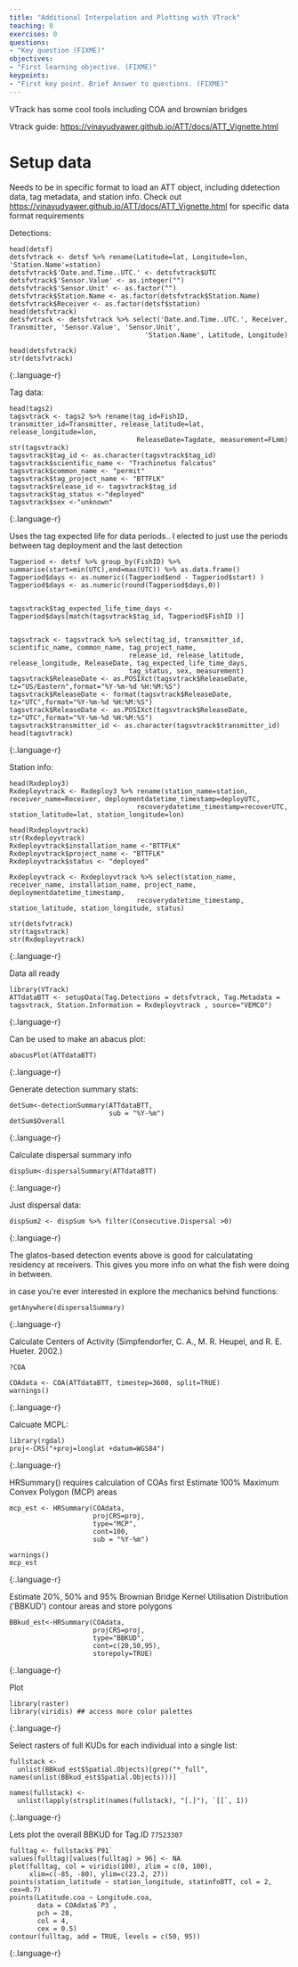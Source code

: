```yaml
---
title: "Additional Interpolation and Plotting with VTrack"
teaching: 0
exercises: 0
questions:
- "Key question (FIXME)"
objectives:
- "First learning objective. (FIXME)"
keypoints:
- "First key point. Brief Answer to questions. (FIXME)"
---
```


VTrack has some cool tools including COA and brownian bridges

Vtrack guide: https://vinayudyawer.github.io/ATT/docs/ATT_Vignette.html

# Setup data
Needs to be in specific format to load an ATT object, including ddetection data, tag metadata, and station info. Check out
https://vinayudyawer.github.io/ATT/docs/ATT_Vignette.html for specific data format requirements


Detections:

~~~
head(detsf)
detsfvtrack <- detsf %>% rename(Latitude=lat, Longitude=lon, 'Station.Name'=station)
detsfvtrack$'Date.and.Time..UTC.' <- detsfvtrack$UTC
detsfvtrack$'Sensor.Value' <- as.integer("")
detsfvtrack$'Sensor.Unit' <- as.factor("")
detsfvtrack$Station.Name <- as.factor(detsfvtrack$Station.Name)
detsfvtrack$Receiver <- as.factor(detsf$station)
head(detsfvtrack)
detsfvtrack <- detsfvtrack %>% select('Date.and.Time..UTC.', Receiver, Transmitter, 'Sensor.Value', 'Sensor.Unit',
                                  'Station.Name', Latitude, Longitude)

head(detsfvtrack)
str(detsfvtrack)
~~~
{:.language-r}


Tag data:
~~~
head(tags2)
tagsvtrack <- tags2 %>% rename(tag_id=FishID, transmitter_id=Transmitter, release_latitude=lat, release_longitude=lon,
                                ReleaseDate=Tagdate, measurement=FLmm)
str(tagsvtrack)
tagsvtrack$tag_id <- as.character(tagsvtrack$tag_id)
tagsvtrack$scientific_name <- "Trachinotus falcatus"
tagsvtrack$common_name <- "permit"
tagsvtrack$tag_project_name <- "BTTFLK"
tagsvtrack$release_id <- tagsvtrack$tag_id
tagsvtrack$tag_status <-"deployed"
tagsvtrack$sex <-"unknown"
~~~
{:.language-r}

Uses the tag expected life for data periods.. I elected to just use the periods between tag deployment and the last detection

~~~
Tagperiod <- detsf %>% group_by(FishID) %>% summarise(start=min(UTC),end=max(UTC)) %>% as.data.frame()
Tagperiod$days <- as.numeric((Tagperiod$end - Tagperiod$start) )
Tagperiod$days <- as.numeric(round(Tagperiod$days,0))


tagsvtrack$tag_expected_life_time_days <- Tagperiod$days[match(tagsvtrack$tag_id, Tagperiod$FishID )]


tagsvtrack <- tagsvtrack %>% select(tag_id, transmitter_id, scientific_name, common_name, tag_project_name,
                              release_id, release_latitude, release_longitude, ReleaseDate, tag_expected_life_time_days,
                              tag_status, sex, measurement)
tagsvtrack$ReleaseDate <- as.POSIXct(tagsvtrack$ReleaseDate, tz="US/Eastern",format="%Y-%m-%d %H:%M:%S")
tagsvtrack$ReleaseDate <- format(tagsvtrack$ReleaseDate, tz="UTC",format="%Y-%m-%d %H:%M:%S")
tagsvtrack$ReleaseDate <- as.POSIXct(tagsvtrack$ReleaseDate, tz="UTC",format="%Y-%m-%d %H:%M:%S")
tagsvtrack$transmitter_id <- as.character(tagsvtrack$transmitter_id)
head(tagsvtrack)
~~~
{:.language-r}

Station info:

~~~
head(Rxdeploy3)
Rxdeployvtrack <- Rxdeploy3 %>% rename(station_name=station, receiver_name=Receiver, deploymentdatetime_timestamp=deployUTC,
                                recoverydatetime_timestamp=recoverUTC, station_latitude=lat, station_longitude=lon)

head(Rxdeployvtrack)
str(Rxdeployvtrack)
Rxdeployvtrack$installation_name <-"BTTFLK"
Rxdeployvtrack$project_name <- "BTTFLK"
Rxdeployvtrack$status <- "deployed"

Rxdeployvtrack <- Rxdeployvtrack %>% select(station_name, receiver_name, installation_name, project_name, deploymentdatetime_timestamp,
                                recoverydatetime_timestamp, station_latitude, station_longitude, status)

str(detsfvtrack)
str(tagsvtrack)
str(Rxdeployvtrack)
~~~
{:.language-r}

Data all ready

~~~
library(VTrack)
ATTdataBTT <- setupData(Tag.Detections = detsfvtrack, Tag.Metadata = tagsvtrack, Station.Information = Rxdeployvtrack , source="VEMCO")
~~~
{:.language-r}

Can be used to make an abacus plot:
~~~
abacusPlot(ATTdataBTT)
~~~
{:.language-r}

Generate detection summary stats:
~~~
detSum<-detectionSummary(ATTdataBTT,
                         sub = "%Y-%m")
detSum$Overall
~~~
{:.language-r}


Calculate dispersal summary info
~~~
dispSum<-dispersalSummary(ATTdataBTT)
~~~
{:.language-r}

Just dispersal data:
~~~
dispSum2 <- dispSum %>% filter(Consecutive.Dispersal >0)
~~~
{:.language-r}


The glatos-based detection events above is good for calculatating residency at receivers. This gives you
more info on what the fish were doing in between.

in case you're ever interested in explore the mechanics behind functions:
~~~
getAnywhere(dispersalSummary)
~~~
{:.language-r}

Calculate Centers of Activity (Simpfendorfer, C. A., M. R. Heupel, and R. E. Hueter. 2002.)
~~~
?COA

COAdata <- COA(ATTdataBTT, timestep=3600, split=TRUE)
warnings()
~~~
{:.language-r}


Calcuate MCPL:
~~~
library(rgdal)
proj<-CRS("+proj=longlat +datum=WGS84")
~~~
{:.language-r}

HRSummary() requires calculation of COAs first
Estimate 100% Maximum Convex Polygon (MCP) areas
~~~
mcp_est <- HRSummary(COAdata,
                     projCRS=proj,
                     type="MCP",
                     cont=100,
                     sub = "%Y-%m")

warnings()
mcp_est
~~~
{:.language-r}

Estimate 20%, 50% and 95% Brownian Bridge Kernel Utilisation Distribution ('BBKUD') contour areas and store polygons
~~~
BBkud_est<-HRSummary(COAdata,
                     projCRS=proj,
                     type="BBKUD",
                     cont=c(20,50,95),
                     storepoly=TRUE)
~~~
{:.language-r}

Plot
~~~
library(raster)
library(viridis) ## access more color palettes
~~~
{:.language-r}

Select rasters of full KUDs for each individual into a single list:
~~~
fullstack <-
  unlist(BBkud_est$Spatial.Objects)[grep("*_full", names(unlist(BBkud_est$Spatial.Objects)))]

names(fullstack) <-
  unlist(lapply(strsplit(names(fullstack), "[.]"), `[[`, 1))
~~~
{:.language-r}

Lets plot the overall BBKUD for Tag.ID `77523307`
~~~
fulltag <- fullstack$`P91`
values(fulltag)[values(fulltag) > 96] <- NA
plot(fulltag, col = viridis(100), zlim = c(0, 100),
     xlim=c(-85, -80), ylim=c(23.2, 27))
points(station_latitude ~ station_longitude, statinfoBTT, col = 2, cex=0.7)
points(Latitude.coa ~ Longitude.coa,
       data = COAdata$`P3`,
       pch = 20,
       col = 4,
       cex = 0.5)
contour(fulltag, add = TRUE, levels = c(50, 95))
~~~
{:.language-r}
